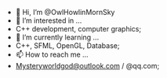 - 👋 Hi, I’m @OwlHowlinMornSky
- 👀 I’m interested in ...
-   C++ development, computer graphics;
- 🌱 I’m currently learning ...
-   C++, SFML, OpenGL, Database;
- 📫 How to reach me ...
-   Mysteryworldgod@outlook.com / @qq.com;

<!---
OwlHowlinMornSky/OwlHowlinMornSky is a ✨ special ✨ repository because its `README.md` (this file) appears on your GitHub profile.
You can click the Preview link to take a look at your changes.
--->
